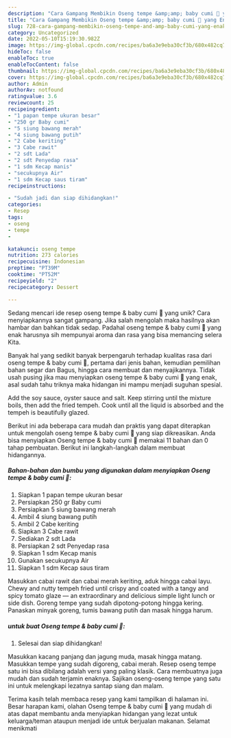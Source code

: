 ```yaml
---
description: "Cara Gampang Membikin Oseng tempe &amp;amp; baby cumi 🥘 yang Enak"
title: "Cara Gampang Membikin Oseng tempe &amp;amp; baby cumi 🥘 yang Enak"
slug: 728-cara-gampang-membikin-oseng-tempe-and-amp-baby-cumi-yang-enak
category: Uncategorized
date: 2022-05-10T15:19:30.982Z
image: https://img-global.cpcdn.com/recipes/ba6a3e9eba30cf3b/680x482cq70/oseng-tempe-baby-cumi-foto-resep-utama.jpg
hideToc: false
enableToc: true
enableTocContent: false
thumbnail: https://img-global.cpcdn.com/recipes/ba6a3e9eba30cf3b/680x482cq70/oseng-tempe-baby-cumi-foto-resep-utama.jpg
cover: https://img-global.cpcdn.com/recipes/ba6a3e9eba30cf3b/680x482cq70/oseng-tempe-baby-cumi-foto-resep-utama.jpg
author: Admin
authorAv: notfound
ratingvalue: 3.6
reviewcount: 25
recipeingredient:
- "1 papan tempe ukuran besar"
- "250 gr Baby cumi"
- "5 siung bawang merah"
- "4 siung bawang putih"
- "2 Cabe keriting"
- "3 Cabe rawit"
- "2 sdt Lada"
- "2 sdt Penyedap rasa"
- "1 sdm Kecap manis"
- "secukupnya Air"
- "1 sdm Kecap saus tiram"
recipeinstructions:

- "Sudah jadi dan siap dihidangkan!"
categories:
- Resep
tags:
- oseng
- tempe
- 

katakunci: oseng tempe  
nutrition: 273 calories
recipecuisine: Indonesian
preptime: "PT39M"
cooktime: "PT52M"
recipeyield: "2"
recipecategory: Dessert

---
```





Sedang mencari ide resep oseng tempe &amp; baby cumi 🥘 yang unik? Cara menyiapkannya sangat gampang. Jika salah mengolah maka hasilnya akan hambar dan bahkan tidak sedap. Padahal oseng tempe &amp; baby cumi 🥘 yang enak harusnya sih mempunyai aroma dan rasa yang bisa memancing selera Kita.





Banyak hal yang sedikit banyak berpengaruh terhadap kualitas rasa dari oseng tempe &amp; baby cumi 🥘, pertama dari jenis bahan, kemudian pemilihan bahan segar dan Bagus, hingga cara membuat dan menyajikannya. Tidak usah pusing jika mau menyiapkan oseng tempe &amp; baby cumi 🥘 yang enak,      asal sudah tahu triknya maka hidangan ini mampu menjadi suguhan spesial.














Add the soy sauce, oyster sauce and salt. Keep stirring until the mixture boils, then add the fried tempeh. Cook until all the liquid is absorbed and the tempeh is beautifully glazed.






Berikut ini ada beberapa cara mudah dan praktis yang dapat diterapkan untuk mengolah oseng tempe &amp; baby cumi 🥘 yang siap dikreasikan. Anda bisa menyiapkan Oseng tempe &amp; baby cumi 🥘 memakai 11 bahan dan 0 tahap pembuatan. Berikut ini langkah-langkah dalam membuat hidangannya.

<!--inarticleads1-->

##### Bahan-bahan dan bumbu yang digunakan dalam menyiapkan Oseng tempe &amp; baby cumi 🥘:

1. Siapkan 1 papan tempe ukuran besar
1. Persiapkan 250 gr Baby cumi
1. Persiapkan 5 siung bawang merah
1. Ambil 4 siung bawang putih
1. Ambil 2 Cabe keriting
1. Siapkan 3 Cabe rawit
1. Sediakan 2 sdt Lada
1. Persiapkan 2 sdt Penyedap rasa
1. Siapkan 1 sdm Kecap manis
1. Gunakan secukupnya Air
1. Siapkan 1 sdm Kecap saus tiram


Masukkan cabai rawit dan cabai merah keriting, aduk hingga cabai layu. Chewy and nutty tempeh fried until crispy and coated with a tangy and spicy tomato glaze — an extraordinary and delicious simple light lunch or side dish. Goreng tempe yang sudah dipotong-potong hingga kering. Panaskan minyak goreng, tumis bawang putih dan masak hingga harum. 

<!--inarticleads2-->

#####  untuk buat Oseng tempe &amp; baby cumi 🥘:


1. Selesai dan siap dihidangkan!

Masukkan kacang panjang dan jagung muda, masak hingga matang. Masukkan tempe yang sudah digoreng, cabai merah. Resep oseng tempe satu ini bisa dibilang adalah versi yang paling klasik. Cara membuatnya juga mudah dan sudah terjamin enaknya. Sajikan oseng-oseng tempe yang satu ini untuk melengkapi lezatnya santap siang dan malam. 

Terima kasih telah membaca resep yang kami tampilkan di halaman ini. Besar harapan kami, olahan Oseng tempe &amp; baby cumi 🥘 yang mudah di atas dapat membantu anda menyiapkan hidangan yang lezat untuk keluarga/teman ataupun menjadi ide untuk berjualan makanan. Selamat menikmati
